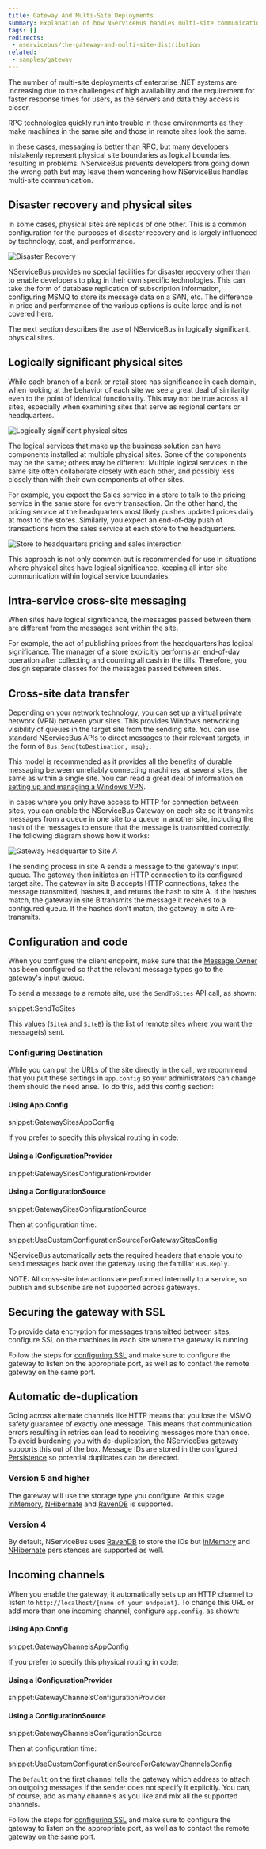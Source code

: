 ```yaml
---
title: Gateway And Multi-Site Deployments
summary: Explanation of how NServiceBus handles multi-site communication.
tags: []
redirects:
 - nservicebus/the-gateway-and-multi-site-distribution
related:
 - samples/gateway
---
```


The number of multi-site deployments of enterprise .NET systems are increasing due to the challenges of high availability and the requirement for faster response times for users, as the servers and data they access is closer.

RPC technologies quickly run into trouble in these environments as they make machines in the same site and those in remote sites look the same.

In these cases, messaging is better than RPC, but many developers mistakenly represent physical site boundaries as logical boundaries, resulting in problems. NServiceBus prevents developers from going down the wrong path but may leave them wondering how NServiceBus handles multi-site communication.


## Disaster recovery and physical sites

In some cases, physical sites are replicas of one other. This is a common configuration for the purposes of disaster recovery and is largely influenced by technology, cost, and performance.

![Disaster Recovery](disaster-recovery.png)

NServiceBus provides no special facilities for disaster recovery other than to enable developers to plug in their own specific technologies. This can take the form of database replication of subscription information, configuring MSMQ to store its message data on a SAN, etc. The difference in price and performance of the various options is quite large and is not covered here.

The next section describes the use of NServiceBus in logically significant, physical sites.


## Logically significant physical sites

While each branch of a bank or retail store has significance in each domain, when looking at the behavior of each site we see a great deal of similarity even to the point of identical functionality. This may not be true across all sites, especially when examining sites that serve as regional centers or headquarters.

![Logically significant physical sites](distributed-sites.png)

The logical services that make up the business solution can have components installed at multiple physical sites. Some of the components may be the same; others may be different. Multiple logical services in the same site often collaborate closely with each other, and possibly less closely than with their own components at other sites.

For example, you expect the Sales service in a store to talk to the pricing service in the same store for every transaction. On the other hand, the pricing service at the headquarters most likely pushes updated prices daily at most to the stores. Similarly, you expect an end-of-day push of transactions from the sales service at each store to the headquarters.

![Store to headquarters pricing and sales interaction](store-to-headquarters-pricing-and-sales.png)

This approach is not only common but is recommended for use in situations where physical sites have logical significance, keeping all inter-site communication within logical service boundaries.


## Intra-service cross-site messaging

When sites have logical significance, the messages passed between them are different from the messages sent within the site.

For example, the act of publishing prices from the headquarters has logical significance. The manager of a store explicitly performs an end-of-day operation after collecting and counting all cash in the tills. Therefore, you design separate classes for the messages passed between sites.


## Cross-site data transfer

Depending on your network technology, you can set up a virtual private network (VPN) between your sites. This provides Windows networking visibility of queues in the target site from the sending site. You can use standard NServiceBus APIs to direct messages to their relevant targets, in the form of `Bus.Send(toDestination, msg);`.

This model is recommended as it provides all the benefits of durable messaging between unreliably connecting machines; at several sites, the same as within a single site. You can read a great deal of information on [setting up and managing a Windows VPN](https://technet.microsoft.com/en-US/network/dd420463).

In cases where you only have access to HTTP for connection between sites, you can enable the NServiceBus Gateway on each site so it transmits messages from a queue in one site to a queue in another site, including the hash of the messages to ensure that the message is transmitted correctly. The following diagram shows how it works:

![Gateway Headquarter to Site A](gateway-headquarter-to-site-a.png) 

The sending process in site A sends a message to the gateway's input queue. The gateway then initiates an HTTP connection to its configured target site. The gateway in site B accepts HTTP connections, takes the message transmitted, hashes it, and returns the hash to site A. If the hashes match, the gateway in site B transmits the message it receives to a configured queue. If the hashes don't match, the gateway in site A re-transmits.


## Configuration and code

When you configure the client endpoint, make sure that the [Message Owner](/nservicebus/messaging/message-owner.md) has been configured so that the relevant message types go to the gateway's input queue.

To send a message to a remote site, use the `SendToSites` API call, as shown:

snippet:SendToSites

This values (`SiteA` and `SiteB`) is the list of remote sites where you want the message(s) sent.


### Configuring Destination

While you can put the URLs of the site directly in the call, we recommend that you put these settings in `app.config` so your administrators can change them should the need arise. To do this, add this config section:

#### Using App.Config

snippet:GatewaySitesAppConfig


If you prefer to specify this physical routing in code:

#### Using a IConfigurationProvider

snippet:GatewaySitesConfigurationProvider


#### Using a ConfigurationSource

snippet:GatewaySitesConfigurationSource

Then at configuration time:

snippet:UseCustomConfigurationSourceForGatewaySitesConfig



NServiceBus automatically sets the required headers that enable you to send messages back over the gateway using the familiar `Bus.Reply`.

NOTE: All cross-site interactions are performed internally to a service, so publish and subscribe are not supported across gateways.


## Securing the gateway with SSL

To provide data encryption for messages transmitted between sites, configure SSL on the machines in each site where the gateway is running.

Follow the steps for [configuring SSL](https://msdn.microsoft.com/en-us/library/ms733768.aspx) and make sure to configure the gateway to listen on the appropriate port, as well as to contact the remote gateway on the same port.


## Automatic de-duplication

Going across alternate channels like HTTP means that you lose the MSMQ safety guarantee of exactly one message. This means that communication errors resulting in retries can lead to receiving messages more than once. To avoid burdening you with de-duplication, the NServiceBus gateway supports this out of the box. Message IDs are stored in the configured [Persistence](/nservicebus/persistence/) so potential duplicates can be detected.


### Version 5 and higher

The gateway will use the storage type you configure. At this stage [InMemory](/nservicebus/persistence/in-memory.md), [NHibernate](/nservicebus/nhibernate/) and [RavenDB](/nservicebus/ravendb/) is supported.


### Version 4

By default, NServiceBus uses [RavenDB](/nservicebus/ravendb/) to store the IDs but [InMemory](/nservicebus/persistence/in-memory.md) and [NHibernate](/nservicebus/nhibernate/) persistences are supported as well.


## Incoming channels

When you enable the gateway, it automatically sets up an HTTP channel to listen to `http://localhost/{name of your endpoint}`. To change this URL or add more than one incoming channel, configure `app.config`, as shown:


#### Using App.Config

snippet:GatewayChannelsAppConfig

If you prefer to specify this physical routing in code:


#### Using a IConfigurationProvider

snippet:GatewayChannelsConfigurationProvider


#### Using a ConfigurationSource

snippet:GatewayChannelsConfigurationSource

Then at configuration time:

snippet:UseCustomConfigurationSourceForGatewayChannelsConfig


The `Default` on the first channel tells the gateway which address to attach on outgoing messages if the sender does not specify it explicitly. You can, of course, add as many channels as you like and mix all the supported channels.

Follow the steps for [configuring SSL](https://msdn.microsoft.com/en-us/library/ms733768.aspx) and make sure to configure the gateway to listen on the appropriate port, as well as to contact the remote gateway on the same port.